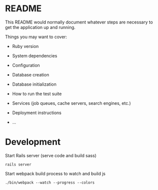 # README

This README would normally document whatever steps are necessary to get the
application up and running.

Things you may want to cover:

* Ruby version

* System dependencies

* Configuration

* Database creation

* Database initialization

* How to run the test suite

* Services (job queues, cache servers, search engines, etc.)

* Deployment instructions

* ...

# Development

Start Rails server (serve code and build sass)
```
rails server
```

Start webpack build process to watch and build js
```
./bin/webpack --watch --progress --colors
```
